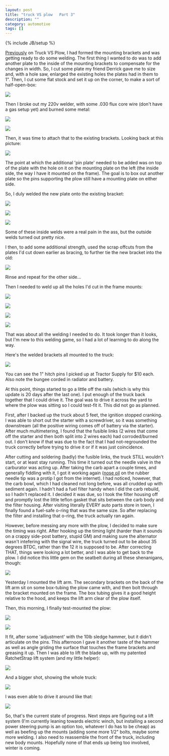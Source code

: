 ```yaml
---
layout: post
title: "truck VS plow   Part 3"
description: ""
category: automotive
tags: []
---
```

{% include JB/setup %}

[Previously](/automotive/2013/08/30/truck-vs-plow---part-2/) on Truck VS Plow, I
had formed the mounting brackets and was getting ready to do some welding. The
first thing I wanted to do was to add another plate to the inside of the
mounting brackets to compensate for the changes in width. So, I cut some plate
my friend Derrick gave me to size and, with a hole saw, enlarged the existing
holes the plates had in them to 1". Then, I cut some flat stock and set it up on
the corner, to make a sort of half-open-box:

![](http://hijacked.us/~andrew/s10-plow/weld-1.jpg)

Then I broke out my 220v welder, with some .030 flux core wire (don't have a gas
setup yet) and burned some metal:

![](http://hijacked.us/~andrew/s10-plow/weld-2.jpg)

![](http://hijacked.us/~andrew/s10-plow/weld-3.jpg)

Then, it was time to attach that to the existing brackets. Looking back at this
picture:

![](http://hijacked.us/~andrew/s10-plow/mounting-plates.jpg)

The point at which the additional 'pin plate' needed to be added was on top of
the plate with the hole on it on the mounting plate on the left (the inside
side, the way I have it mounted on the frame). The goal is to box out another
plate so the pins supporting the plow still have a mounting plate on either
side.

So, I duly welded the new plate onto the existing bracket:

![](http://hijacked.us/~andrew/s10-plow/weld-4.jpg)

![](http://hijacked.us/~andrew/s10-plow/weld-5.jpg)

![](http://hijacked.us/~andrew/s10-plow/weld-6.jpg)

Some of these inside welds were a real pain in the ass, but the outside welds
turned out pretty nice.

I then, to add some additional strength, used the scrap offcuts from the plates
I'd cut down earlier as bracing, to further tie the new bracket into the old:

![](http://hijacked.us/~andrew/s10-plow/weld-11.jpg)

Rinse and repeat for the other side...

Then I needed to weld up all the holes I'd cut in the frame mounts:

![](http://hijacked.us/~andrew/s10-plow/weld-7.jpg)

![](http://hijacked.us/~andrew/s10-plow/weld-8.jpg)

![](http://hijacked.us/~andrew/s10-plow/weld-9.jpg)

![](http://hijacked.us/~andrew/s10-plow/weld-10.jpg)

That was about all the welding I needed to do. It took longer than it looks, but
I'm new to this welding game, so I had a lot of learning to do along the way.

Here's the welded brackets all mounted to the truck:

![](http://hijacked.us/~andrew/s10-plow/bungee.jpg)

You can see the 1" hitch pins I picked up at Tractor Supply for $10 each. Also
note the bungee corded in radiator and battery.

At this point, things started to go a little off the rails (which is why this
update is 20 days after the last one). I put enough of the truck back together
that I could drive it. The goal was to drive it across the yard to where the
plow was sitting so I could test-fit it. This did not go as planned.

First, after I backed up the truck about 5 feet, the ignition stopped cranking.
I was able to short out the starter with a screwdriver, so it was something
downstream (all the positive wiring comes off of battery via the starter). After
much multimetering, I found that the fusible links (2 wires that come off the
starter and then both split into 2 wires each) had corroded/burned out. I don't
know if that was due to the fact that I had not-regrounded the truck correctly
before trying to drive it or if it was just coincidence.

After cutting and soldering (badly) the fusible links, the truck STILL wouldn't
start, or at least stay running. This time it turned out the needle valve in the
carburator was acting up. After taking the carb apart a couple times, and
generally fiddling with it, I got it working again ([nose
oil](http://en.wikipedia.org/wiki/Nasal_sebum) on the rubber needle tip was a
protip I got from the internet). I had noticed, however, that the carb bowl,
which I had cleaned not long before, was all crudded up with sediment again. I
hadn't had a fuel filter handy when I did the carb rebuild, so I hadn't replaced
it. I decided it was due, so I took the filter housing off and promptly lost the
little teflon gasket that sits between the carb body and the filter housing.
After visiting literally EVERY auto parts store in town, I finally found a
fuel-safe o-ring that was the same size. So after replacing the filter and
installing that o-ring, the truck actually ran again.

However, before messing any more with the plow, I decided to make sure the
timing was right. After hooking up the timing light (harder than it sounds on a
crappy side-post battery, stupid GM) and making sure the alternator wasn't
intefering with the signal wire, the truck turned out to be about 35 degrees
BTDC, rather than the 12 it is supposed to be. After correcting THAT, things
were looking a lot better, and I was able to get back to the plow. I did notice
this little gem on the seatbelt during all these shenanigans, though:

![](http://hijacked.us/~andrew/s10-plow/excellence.jpg)

Yesterday I mounted the lift arm. The secondary brackets on the back of the lift
arm sit on some box-tubing the plow came with, and then bolt through the bracket
mounted on the frame. The box tubing gives it a good height relative to the
hood, and keeps the lift arm clear of the plow itself.

Then, this morning, I finally test-mounted the plow:

![](http://hijacked.us/~andrew/s10-plow/mounted-1.jpg)

![](http://hijacked.us/~andrew/s10-plow/mounted-2.jpg)

It fit, after some 'adjustment' with the 10lb sledge hammer, but it didn't
articulate on the pins. This afternoon I gave it another taste of the hammer as
well as angle griding the surface that touches the frame brackets and greasing
it up. Then I was able to lift the blade up, with my patented RatchetStrap lift
system (and my little helper):

![](http://hijacked.us/~andrew/s10-plow/mounted-3.jpg)

And a bigger shot, showing the whole truck:

![](http://hijacked.us/~andrew/s10-plow/mounted-4.jpg)

I was even able to drive it around like that:

![](http://hijacked.us/~andrew/s10-plow/mounted-5.jpg)

So, that's the current state of progress. Next steps are figuring out a lift
system (I'm currently leaning towards electric winch, but installing a second
power steering pump is an option too, whatever I do has to be cheap) as well as
beefing up the mounts (adding some more 1/2" bolts, maybe some more welding. I
also need to reassemble the front of the truck, including new body mounts.
Hopefully none of that ends up being too involved, winter is coming.



